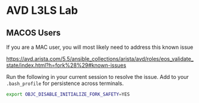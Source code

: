 # AVD L3LS Lab



## MACOS Users

If you are a MAC user, you will most likely need to address this known issue

https://avd.arista.com/5.5/ansible_collections/arista/avd/roles/eos_validate_state/index.html?h=fork%28%29#known-issues

Run the following in your current session to resolve the issue. Add to your `.bash_profile` for persistence across terminals.

```bash
export OBJC_DISABLE_INITIALIZE_FORK_SAFETY=YES
```